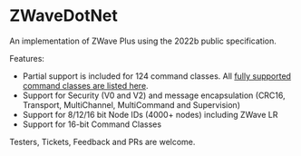 # ZWaveDotNet
An implementation of ZWave Plus using the 2022b public specification. 

Features:
* Partial support is included for 124 command classes.  All [fully supported command classes are listed here](SupportedCommandClasses.md).
* Support for Security (V0 and V2) and message encapsulation (CRC16, Transport, MultiChannel, MultiCommand and Supervision)
* Support for 8/12/16 bit Node IDs (4000+ nodes) including ZWave LR
* Support for 16-bit Command Classes

Testers, Tickets, Feedback and PRs are welcome.